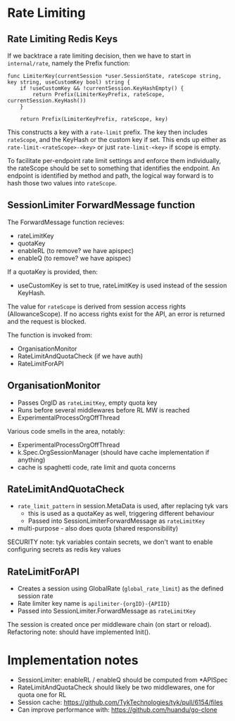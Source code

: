 # Rate Limiting

## Rate Limiting Redis Keys

If we backtrace a rate limiting decision, then we have to start in
`internal/rate`, namely the Prefix function:

```
func LimiterKey(currentSession *user.SessionState, rateScope string, key string, useCustomKey bool) string {
	if !useCustomKey && !currentSession.KeyHashEmpty() {
		return Prefix(LimiterKeyPrefix, rateScope, currentSession.KeyHash())
	}

	return Prefix(LimiterKeyPrefix, rateScope, key)
```

This constructs a key with a `rate-limit` prefix. The key then includes
`rateScope`, and the KeyHash or the custom key if set. This ends up
either as `rate-limit-<rateScope>-<key>` or just `rate-limit-<key>` if
scope is empty.

To facilitate per-endpoint rate limit settings and enforce them
individually, the rateScope should be set to something that identifies
the endpoint. An endpoint is identified by method and path, the logical
way forward is to hash those two values into `rateScope`.

## SessionLimiter ForwardMessage function

The ForwardMessage function recieves:

- rateLimitKey
- quotaKey
- enableRL (to remove? we have apispec)
- enableQ (to remove? we have apispec)

If a quotaKey is provided, then:

- useCustomKey is set to true, rateLimitKey is used instead of the session KeyHash.

The value for `rateScope` is derived from session access rights
(AllowanceScope). If no access rights exist for the API, an error is
returned and the request is blocked.

The function is invoked from:

- OrganisationMonitor
- RateLimitAndQuotaCheck (if we have auth)
- RateLimitForAPI

## OrganisationMonitor

- Passes OrgID as `rateLimitKey`, empty quota key
- Runs before several middlewares before RL MW is reached
- ExperimentalProcessOrgOffThread

Various code smells in the area, notably:

- ExperimentalProcessOrgOffThread
- k.Spec.OrgSessionManager (should have cache implementation if anything)
- cache is spaghetti code, rate limit and quota concerns

## RateLimitAndQuotaCheck

- `rate_limit_pattern` in session.MetaData is used, after replacing tyk vars
  - this is used as a quotaKey as well, triggering different behaviour
  - Passed into SessionLimiterForwardMessage as `rateLimitKey`
- multi-purpose - also does quota (shared responsibility)

SECURITY note: tyk variables contain secrets, we don't want to enable configuring secrets as redis key values

## RateLimitForAPI

- Creates a session using GlobalRate (`global_rate_limit`) as the defined session rate
- Rate limiter key name is `apilimiter-{orgID}-{APIID}`
- Passed into SessionLimiter.ForwardMessage as `rateLimitKey`

The session is created once per middleware chain (on start or reload).
Refactoring note: should have implemented Init().

# Implementation notes

- SessionLimiter: enableRL / enableQ should be computed from *APISpec
- RateLimitAndQuotaCheck should likely be two middlewares, one for quota one for RL
- Session cache: https://github.com/TykTechnologies/tyk/pull/6154/files
- Can improve performance with: https://github.com/huandu/go-clone
